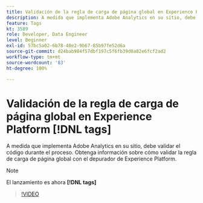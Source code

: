 ```yaml
---
title: Validación de la regla de carga de página global en Experience Platform [!DNL tags]
description: A medida que implementa Adobe Analytics en su sitio, debe validar el código durante el proceso. Obtenga información sobre cómo validar la regla de carga de página global con el depurador de Experience Platform.
feature: Tags
kt: 3589
role: Developer, Data Engineer
level: Beginner
exl-id: 57bc5a02-6b78-48e2-9b67-85b97fe52d6a
source-git-commit: d24bab984f57dbf197c5f6fb39d0a82e6fcf2ad2
workflow-type: tm+mt
source-wordcount: '83'
ht-degree: 100%

---
```


# Validación de la regla de carga de página global en Experience Platform [!DNL tags]

A medida que implementa Adobe Analytics en su sitio, debe validar el código durante el proceso. Obtenga información sobre cómo validar la regla de carga de página global con el depurador de Experience Platform.

>[!NOTE]
>
> El lanzamiento es ahora **[!DNL tags]**

>[!VIDEO](https://video.tv.adobe.com/v/28776/?quality=12&learn=on)
